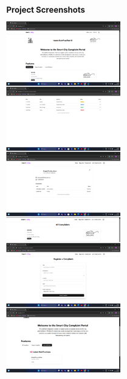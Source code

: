 <h2>Project Screenshots</h2>

<img src="public/images/SS1.png" alt="Screenshot 1" width="300">
<img src="public/images/SS2.png" alt="Screenshot 2" width="300">
<img src="public/images/SS3.png" alt="Screenshot 3" width="300">
<img src="public/images/SS4.png" alt="Screenshot 3" width="300">
<img src="public/images/SS5.png" alt="Screenshot 3" width="300">
<img src="public/images/SS6.png" alt="Screenshot 3" width="300">
